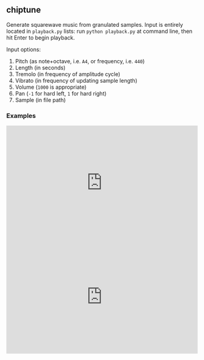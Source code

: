 ## chiptune
Generate squarewave music from granulated samples. Input is entirely located in `playback.py` lists: run `python playback.py` at command line, then hit Enter to begin playback. 

Input options: 
1. Pitch (as note+octave, i.e. `A4`, or frequency, i.e. `440`)
2. Length (in seconds)
3. Tremolo (in frequency of amplitude cycle)
4. Vibrato (in frequency of updating sample length)
5. Volume (`1000` is appropriate)
6. Pan (`-1` for hard left, `1` for hard right)
7. Sample (in file path)

### Examples
<div>
  <iframe width="100%" height="300" scrolling="no" frameborder="no" allow="autoplay" src="https://w.soundcloud.com/player/?url=https%3A//api.soundcloud.com/tracks/500963874&color=%23ff5500&auto_play=false&hide_related=false&show_comments=true&show_user=true&show_reposts=false&show_teaser=true&visual=true"></iframe>
  <iframe width="100%" height="300" scrolling="no" frameborder="no" allow="autoplay" src="https://w.soundcloud.com/player/?url=https%3A//api.soundcloud.com/tracks/500964174&color=%23ff5500&auto_play=false&hide_related=false&show_comments=true&show_user=true&show_reposts=false&show_teaser=true&visual=true"></iframe>
</div>


